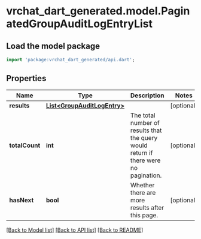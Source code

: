 # vrchat_dart_generated.model.PaginatedGroupAuditLogEntryList

## Load the model package
```dart
import 'package:vrchat_dart_generated/api.dart';
```

## Properties
Name | Type | Description | Notes
------------ | ------------- | ------------- | -------------
**results** | [**List&lt;GroupAuditLogEntry&gt;**](GroupAuditLogEntry.md) |   | [optional] 
**totalCount** | **int** | The total number of results that the query would return if there were no pagination. | [optional] 
**hasNext** | **bool** | Whether there are more results after this page. | [optional] 

[[Back to Model list]](../README.md#documentation-for-models) [[Back to API list]](../README.md#documentation-for-api-endpoints) [[Back to README]](../README.md)


